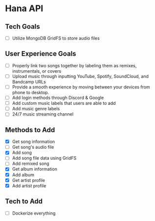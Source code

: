 # Hana API

## Tech Goals
 - [ ] Utilize MongoDB GridFS to store audio files

## User Experience Goals
 - [ ] Properly link two songs together by labeling them as remixes, instrumentals, or covers
 - [ ] Upload music through inputting YouTube, Spotify, SoundCloud, and Bandcamp URLs
 - [ ] Provide a smooth experience by moving between your devices from phone to desktop.
 - [ ] Add login methods through Discord & Google
 - [ ] Add custom music labels that users are able to add
 - [ ] Add music genre labels
 - [ ] 24/7 music streaming channel

## Methods to Add
 - [x] Get song information
 - [ ] Get song's audio file
 - [x] Add song
 - [ ] Add song file data using GridFS
 - [ ] Add remixed song
 - [x] Get album information
 - [x] Add album
 - [x] Get artist profile
 - [x] Add artist profile

## Tech to Add
 - [ ] Dockerize everything
